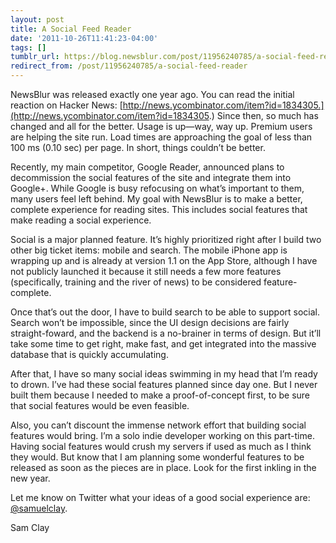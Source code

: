 ```yaml
---
layout: post
title: A Social Feed Reader
date: '2011-10-26T11:41:23-04:00'
tags: []
tumblr_url: https://blog.newsblur.com/post/11956240785/a-social-feed-reader
redirect_from: /post/11956240785/a-social-feed-reader
---
```

NewsBlur was released exactly one year ago. You can read the initial reaction on Hacker News: [http://news.ycombinator.com/item?id=1834305.](http://news.ycombinator.com/item?id=1834305.) Since then, so much has changed and all for the better. Usage is up—way, way up. Premium users are helping the site run. Load times are approaching the goal of less than 100 ms (0.10 sec) per page. In short, things couldn’t be better.

Recently, my main competitor, Google Reader, announced plans to decommission the social features of the site and integrate them into Google+. While Google is busy refocusing on what’s important to them, many users feel left behind. My goal with NewsBlur is to make a better, complete experience for reading sites. This includes social features that make reading a social experience.

Social is a major planned feature. It’s highly prioritized right after I build two other big ticket items: mobile and search. The mobile iPhone app is wrapping up and is already at version 1.1 on the App Store, although I have not publicly launched it because it still needs a few more features (specifically, training and the river of news) to be considered feature-complete.

Once that’s out the door, I have to build search to be able to support social. Search won’t be impossible, since the UI design decisions are fairly straight-foward, and the backend is a no-brainer in terms of design. But it’ll take some time to get right, make fast, and get integrated into the massive database that is quickly accumulating.

After that, I have so many social ideas swimming in my head that I’m ready to drown. I’ve had these social features planned since day one. But I never built them because I needed to make a proof-of-concept first, to be sure that social features would be even feasible.

Also, you can’t discount the immense network effort that building social features would bring. I’m a solo indie developer working on this part-time. Having social features would crush my servers if used as much as I think they would. But know that I am planning some wonderful features to be released as soon as the pieces are in place. Look for the first inkling in the new year.

Let me know on Twitter what your ideas of a good social experience are: [@samuelclay](http://twitter.com/samuelclay).

Sam Clay

